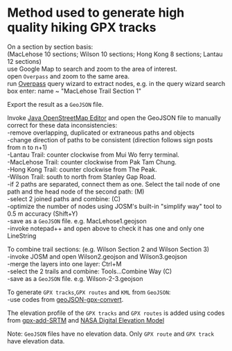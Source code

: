 # Method used to generate high quality hiking GPX tracks<br>
On a section by section basis:
<br>(MacLehose 10 sections; Wilson 10 sections; Hong Kong 8 sections; Lantau 12 sections)
<br>use Google Map to search and zoom to the area of interest. 
<br>open `Overpass` and zoom to the same area.
<br>run [Overpass](https://www.overpass-turbo.eu) query wizard to extract nodes, e.g. in the query wizard search box enter: name ~ "MacLehose Trail Section 1" 

Export the result as a `GeoJSON` file.

Invoke [Java OpenStreetMap Editor](https://josm.openstreetmap.de/) and open the GeoJSON file to manually correct for these data inconsistencies:
<br>-remove overlapping, duplicated or extraneous paths and objects
<br>-change direction of paths to be consistent (direction follows sign posts from n to n+1)
<br>-Lantau Trail: counter clockwise from Mui Wo ferry terminal. 
<br>-MacLehose Trail: counter clockwise from Pak Tam Chung.
<br>-Hong Kong Trail: counter clockwise from The Peak. 
<br>-Wilson Trail: south to north from Stanley Gap Road.
<br>-if 2 paths are separated, connect them as one. Select the tail node of one path and the head node of the second path: (M)
<br>-select 2 joined paths and combine: (C) 
<br>-optimize the number of nodes using JOSM's built-in "simplify way" tool to 0.5 m accuracy (Shift+Y)
<br>-save as a `GeoJSON` file. e.g. MacLehose1.geojson
<br>-invoke notepad++ and open above to check it has one and only one LineString

To combine trail sections: (e.g. Wilson Section 2 and Wilson Section 3)
<br>-invoke JOSM and open Wilson2.geojson and Wilson3.geojson
<br>-merge the layers into one layer: Ctrl+M
<br>-select the 2 trails and combine: Tools...Combine Way (C)
<br>-save as a `GeoJSON` file. e.g. Wilson-2-3.geojson

To generate `GPX tracks`,`GPX routes` and `KML` from `GeoJSON`:
<br>-use codes from [geoJSON-gpx-convert](https://github.com/nicholas-fong/geoJSON-gpx-convert). 

The elevation profile of the `GPX tracks` and `GPX routes` is added using codes from [gpx-add-SRTM](https://github.com/nicholas-fong/gpx-add-SRTM) and [NASA Digital Elevation Model](https://earthdata.nasa.gov/learn/articles/new-aster-gdem)

Note: `GeoJSON` files have no elevation data. Only `GPX route` and `GPX track` have elevation data.
